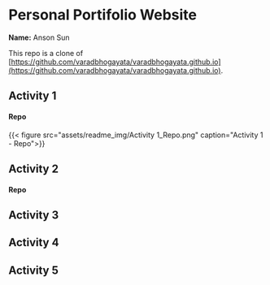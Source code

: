 # Personal Portifolio Website
__Name:__ Anson Sun

This repo is a clone of [https://github.com/varadbhogayata/varadbhogayata.github.io](https://github.com/varadbhogayata/varadbhogayata.github.io).

## Activity 1
#### Repo
{{< figure src="assets/readme_img/Activity 1_Repo.png" caption="Activity 1 - Repo">}}

## Activity 2
#### Repo

## Activity 3

## Activity 4

## Activity 5

